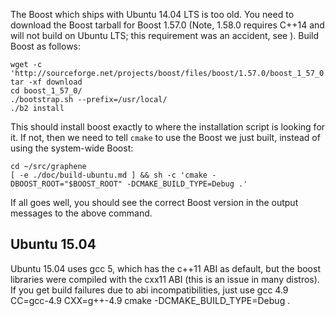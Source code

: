 
The Boost which ships with Ubuntu 14.04 LTS is too old.  You need to download the Boost tarball for Boost 1.57.0
(Note, 1.58.0 requires C++14 and will not build on Ubuntu LTS; this requirement was an accident, see ).  Build Boost as follows:

    wget -c 'http://sourceforge.net/projects/boost/files/boost/1.57.0/boost_1_57_0.tar.bz2/download'
    tar -xf download
    cd boost_1_57_0/
    ./bootstrap.sh --prefix=/usr/local/
    ./b2 install

This should install boost exactly to where the installation script is looking for it. If not, then
we need to tell `cmake` to use the Boost we just built, instead of using the system-wide Boost:

    cd ~/src/graphene
    [ -e ./doc/build-ubuntu.md ] && sh -c 'cmake -DBOOST_ROOT="$BOOST_ROOT" -DCMAKE_BUILD_TYPE=Debug .'

If all goes well, you should see the correct Boost version in the output messages to the above command.

## Ubuntu 15.04
Ubuntu 15.04 uses gcc 5, which has the c++11 ABI as default, but the boost libraries were compiled with the cxx11 ABI (this is an issue in many distros). If you get build failures due to abi incompatibilities, just use gcc 4.9
    CC=gcc-4.9 CXX=g++-4.9 cmake -DCMAKE_BUILD_TYPE=Debug .